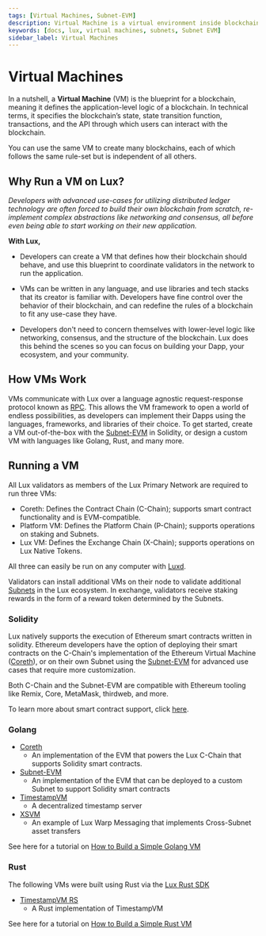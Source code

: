 ```yaml
---
tags: [Virtual Machines, Subnet-EVM]
description: Virtual Machine is a virtual environment inside blockchain networks that executes smart contracts and transactions according to predetermined rules and protocols.
keywords: [docs, lux, virtual machines, subnets, Subnet EVM]
sidebar_label: Virtual Machines
---
```


# Virtual Machines

In a nutshell, a **Virtual Machine** (VM) is the blueprint for a blockchain, meaning it defines
the application-level logic of a blockchain. In technical terms, it specifies the blockchain’s state,
state transition function, transactions, and the API through which users can interact with the
blockchain. 

You can use the same VM to create many blockchains, each of which follows the same rule-set but is
independent of all others.

## Why Run a VM on Lux?

_Developers with advanced use-cases for utilizing distributed ledger technology are often forced to build
their own blockchain from scratch, re-implement complex abstractions like networking and consensus,
all before even being able to start working on their new application._

**With Lux,**

- Developers can create a VM that defines how their blockchain 
should behave, and use this blueprint to coordinate validators in the network to run 
the application. 

- VMs can be written in any language, and use libraries and tech stacks that its creator
is familiar with. Developers have fine control over the behavior of their blockchain, and can redefine
the rules of a blockchain to fit any use-case they have.

- Developers don't need to concern themselves with lower-level logic
like networking, consensus, and the structure of the blockchain. Lux does
this behind the scenes so you can focus on building your Dapp, your ecosystem, and your community.


## How VMs Work

VMs communicate with Lux over a language agnostic request-response protocol known as
[RPC](https://en.wikipedia.org/wiki/Remote_procedure_call). This allows the VM framework to 
open a world of endless possibilities, as developers can implement their Dapps using 
the languages, frameworks, and libraries of their choice. To get started, create a VM out-of-the-box
with the [Subnet-EVM](/build/subnet/c-chain-vs-subnet.md) in Solidity, or design a custom VM with languages
like Golang, Rust, and many more.

## Running a VM

All Lux validators as members of the Lux Primary Network are required to run three VMs:

- Coreth: Defines the Contract Chain (C-Chain); supports smart contract functionality and is
EVM-compatible.
- Platform VM: Defines the Platform Chain (P-Chain); supports operations on staking and Subnets.
- Lux VM: Defines the Exchange Chain (X-Chain); supports operations on Lux Native
  Tokens.

All three can easily be run on any computer with [Luxd](/nodes).

Validators can install additional VMs on their node to validate additional
[Subnets](subnets-overview.md) in the Lux ecosystem. In exchange, validators receive
staking rewards in the form of a reward token determined by the Subnets.

### Solidity

Lux natively supports the execution of Ethereum smart contracts written in solidity. Ethereum
developers have the option of deploying their smart contracts on the C-Chain's implementation of the
Ethereum Virtual Machine ([Coreth](https://github.com/luxfi/coreth)),
or on their own Subnet using the
[Subnet-EVM](https://github.com/luxfi/subnet-evm) for advanced use cases that require more customization.

Both C-Chain and the Subnet-EVM are compatible with Ethereum tooling like Remix, Core, MetaMask,
thirdweb, and more.

To learn more about smart contract support, click [here](build/dapp/launch-dapp.md).

### Golang

- [Coreth](https://github.com/luxfi/coreth)
  - An implementation of the EVM that powers the Lux C-Chain that supports Solidity smart
  contracts.
- [Subnet-EVM](https://github.com/luxfi/subnet-evm)
  - An implementation of the EVM that can be deployed to a custom Subnet to support Solidity smart
  contracts
- [TimestampVM](https://github.com/luxfi/timestampvm)
  - A decentralized timestamp server
- [XSVM](https://github.com/luxfi/xsvm)
  - An example of Lux Warp Messaging that implements Cross-Subnet asset transfers

See here for a tutorial on [How to Build a Simple Golang VM](/build/vm/create/golang-vm-simple.md)

### Rust

The following VMs were built using Rust via the [Lux Rust SDK](https://crates.io/crates/types)

- [TimestampVM RS](https://github.com/luxfi/timestampvm-rs)
  - A Rust implementation of TimestampVM

See here for a tutorial on [How to Build a Simple Rust VM](/build/vm/create/rust-vm.md)
